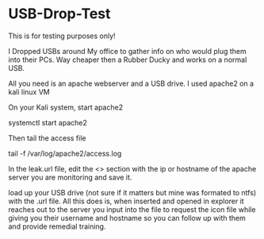 # USB-Drop-Test
This is for testing purposes only!

I Dropped USBs around My office to gather info on who would plug them into their PCs. Way cheaper then a Rubber Ducky and works on a normal USB.

All you need is an apache webserver and a USB drive. I used apache2 on a kali linux VM

On your Kali system, start apache2

systemctl start apache2

Then tail the access file

tail -f /var/log/apache2/access.log

In the leak.url file, edit the <<ip of webserver>> section with the ip or hostname of the apache server you are monitoring and save it.

load up your USB drive (not sure if it matters but mine was formated to ntfs) with the .url file. All this does is, when inserted and opened in explorer it reaches out to the server you input into the file to request the icon file while giving you their username and hostname so you can follow up with them and provide remedial training.
